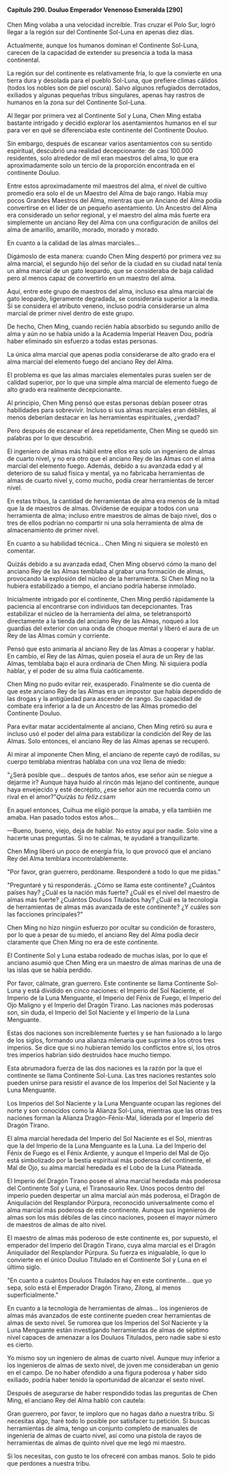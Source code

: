 
#### Capítulo 290. Douluo Emperador Venenoso Esmeralda [290]


Chen Ming volaba a una velocidad increíble. Tras cruzar el Polo Sur, logró llegar a la región sur del Continente Sol-Luna en apenas diez días.

Actualmente, aunque los humanos dominan el Continente Sol-Luna, carecen de la capacidad de extender su presencia a toda la masa continental.

La región sur del continente es relativamente fría, lo que la convierte en una tierra dura y desolada para el pueblo Sol-Luna, que prefiere climas cálidos (todos los nobles son de piel oscura). Salvo algunos refugiados derrotados, exiliados y algunas pequeñas tribus singulares, apenas hay rastros de humanos en la zona sur del Continente Sol-Luna.

Al llegar por primera vez al Continente Sol y Luna, Chen Ming estaba bastante intrigado y decidió explorar los asentamientos humanos en el sur para ver en qué se diferenciaba este continente del Continente Douluo.

Sin embargo, después de escanear varios asentamientos con su sentido espiritual, descubrió una realidad decepcionante: de casi 100.000 residentes, solo alrededor de mil eran maestros del alma, lo que era aproximadamente solo un tercio de la proporción encontrada en el continente Douluo.

Entre estos aproximadamente mil maestros del alma, el nivel de cultivo promedio era solo el de un Maestro del Alma de bajo rango. Había muy pocos Grandes Maestros del Alma, mientras que un Anciano del Alma podía convertirse en el líder de un pequeño asentamiento. Un Ancestro del Alma era considerado un señor regional, y el maestro del alma más fuerte era simplemente un anciano Rey del Alma con una configuración de anillos del alma de amarillo, amarillo, morado, morado y morado.

En cuanto a la calidad de las almas marciales...

Digámoslo de esta manera: cuando Chen Ming despertó por primera vez su alma marcial, el segundo hijo del señor de la ciudad en su ciudad natal tenía un alma marcial de un gato leopardo, que se consideraba de baja calidad pero al menos capaz de convertirlo en un maestro del alma.

Aquí, entre este grupo de maestros del alma, incluso esa alma marcial de gato leopardo, ligeramente degradada, se consideraría superior a la media. Si se considera el atributo veneno, incluso podría considerarse un alma marcial de primer nivel dentro de este grupo.

De hecho, Chen Ming, cuando recién había absorbido su segundo anillo de alma y aún no se había unido a la Academia Imperial Heaven Dou, podría haber eliminado sin esfuerzo a todas estas personas.

La única alma marcial que apenas podía considerarse de alto grado era el alma marcial del elemento fuego del anciano Rey del Alma.

El problema es que las almas marciales elementales puras suelen ser de calidad superior, por lo que una simple alma marcial de elemento fuego de alto grado era realmente decepcionante.

Al principio, Chen Ming pensó que estas personas debían poseer otras habilidades para sobrevivir. Incluso si sus almas marciales eran débiles, al menos deberían destacar en las herramientas espirituales, ¿verdad?

Pero después de escanear el área repetidamente, Chen Ming se quedó sin palabras por lo que descubrió.

El ingeniero de almas más hábil entre ellos era solo un ingeniero de almas de cuarto nivel, y no era otro que el anciano Rey de las Almas con el alma marcial del elemento fuego. Además, debido a su avanzada edad y al deterioro de su salud física y mental, ya no fabricaba herramientas de almas de cuarto nivel y, como mucho, podía crear herramientas de tercer nivel.

En estas tribus, la cantidad de herramientas de alma era menos de la mitad que la de maestros de almas. Olvídense de equipar a todos con una herramienta de alma; incluso entre maestros de almas de bajo nivel, dos o tres de ellos podrían no compartir ni una sola herramienta de alma de almacenamiento de primer nivel.

En cuanto a su habilidad técnica... Chen Ming ni siquiera se molestó en comentar.

Quizás debido a su avanzada edad, Chen Ming observó cómo la mano del anciano Rey de las Almas temblaba al grabar una formación de almas, provocando la explosión del núcleo de la herramienta. Si Chen Ming no la hubiera estabilizado a tiempo, el anciano podría haberse inmolado.

Inicialmente intrigado por el continente, Chen Ming perdió rápidamente la paciencia al encontrarse con individuos tan decepcionantes. Tras estabilizar el núcleo de la herramienta del alma, se teletransportó directamente a la tienda del anciano Rey de las Almas, noqueó a los guardias del exterior con una onda de choque mental y liberó el aura de un Rey de las Almas común y corriente.

Pensó que esto animaría al anciano Rey de las Almas a cooperar y hablar. En cambio, el Rey de las Almas, quien poseía el aura de un Rey de las Almas, temblaba bajo el aura ordinaria de Chen Ming. Ni siquiera podía hablar, y el poder de su alma fluía caóticamente.

Chen Ming no pudo evitar reír, exasperado. Finalmente se dio cuenta de que este anciano Rey de las Almas era un impostor que había dependido de las drogas y la antigüedad para ascender de rango. Su capacidad de combate era inferior a la de un Ancestro de las Almas promedio del Continente Douluo.

Para evitar matar accidentalmente al anciano, Chen Ming retiró su aura e incluso usó el poder del alma para estabilizar la condición del Rey de las Almas. Solo entonces, el anciano Rey de las Almas apenas se recuperó.

Al mirar al imponente Chen Ming, el anciano de repente cayó de rodillas, su cuerpo temblaba mientras hablaba con una voz llena de miedo:

"¿Será posible que... después de tantos años, ese señor aún se niegue a dejarme ir? Aunque haya huido al rincón más lejano del continente, aunque haya envejecido y esté decrépito, ¿ese señor aún me recuerda como un rival en el amor?"𝘘𝘶𝘪𝘻á𝘴 𝘵𝘶 𝘧𝘦𝘭𝘪𝘻.𝘤𝘴𝘢𝘮

En aquel entonces, Cuihua me eligió porque la amaba, y ella también me amaba. Han pasado todos estos años...

—Bueno, bueno, viejo, deja de hablar. No estoy aquí por nadie. Solo vine a hacerte unas preguntas. Si no te calmas, te ayudaré a tranquilizarte.

Chen Ming liberó un poco de energía fría, lo que provocó que el anciano Rey del Alma temblara incontrolablemente.

"Por favor, gran guerrero, perdóname. Responderé a todo lo que me pidas."

"Preguntaré y tú responderás. ¿Cómo se llama este continente? ¿Cuántos países hay? ¿Cuál es la nación más fuerte? ¿Cuál es el nivel del maestro de almas más fuerte? ¿Cuántos Douluos Titulados hay? ¿Cuál es la tecnología de herramientas de almas más avanzada de este continente? ¿Y cuáles son las facciones principales?"

Chen Ming no hizo ningún esfuerzo por ocultar su condición de forastero, por lo que a pesar de su miedo, el anciano Rey del Alma podía decir claramente que Chen Ming no era de este continente.

El Continente Sol y Luna estaba rodeado de muchas islas, por lo que el anciano asumió que Chen Ming era un maestro de almas marinas de una de las islas que se había perdido.

Por favor, cálmate, gran guerrero. Este continente se llama Continente Sol-Luna y está dividido en cinco naciones: el Imperio del Sol Naciente, el Imperio de la Luna Menguante, el Imperio del Fénix de Fuego, el Imperio del Ojo Maligno y el Imperio del Dragón Tirano. Las naciones más poderosas son, sin duda, el Imperio del Sol Naciente y el Imperio de la Luna Menguante.

Estas dos naciones son increíblemente fuertes y se han fusionado a lo largo de los siglos, formando una alianza milenaria que suprime a los otros tres imperios. Se dice que si no hubieran temido los conflictos entre sí, los otros tres imperios habrían sido destruidos hace mucho tiempo.

Esta abrumadora fuerza de las dos naciones es la razón por la que el continente se llama Continente Sol-Luna. Las tres naciones restantes solo pueden unirse para resistir el avance de los Imperios del Sol Naciente y la Luna Menguante.

Los Imperios del Sol Naciente y la Luna Menguante ocupan las regiones del norte y son conocidos como la Alianza Sol-Luna, mientras que las otras tres naciones forman la Alianza Dragón-Fénix-Mal, liderada por el Imperio del Dragón Tirano.

El alma marcial heredada del Imperio del Sol Naciente es el Sol, mientras que la del Imperio de la Luna Menguante es la Luna. La del Imperio del Fénix de Fuego es el Fénix Ardiente, y aunque el Imperio del Mal de Ojo está simbolizado por la bestia espiritual más poderosa del continente, el Mal de Ojo, su alma marcial heredada es el Lobo de la Luna Plateada.

El Imperio del Dragón Tirano posee el alma marcial heredada más poderosa del Continente Sol y Luna, el Tiranosaurio Rex. Unos pocos dentro del imperio pueden despertar un alma marcial aún más poderosa, el Dragón de Aniquilación del Resplandor Púrpura, reconocido universalmente como el alma marcial más poderosa de este continente. Aunque sus ingenieros de almas son los más débiles de las cinco naciones, poseen el mayor número de maestros de almas de alto nivel.

El maestro de almas más poderoso de este continente es, por supuesto, el emperador del Imperio del Dragón Tirano, cuya alma marcial es el Dragón Aniquilador del Resplandor Púrpura. Su fuerza es inigualable, lo que lo convierte en el único Douluo Titulado en el Continente Sol y Luna en el último siglo.

"En cuanto a cuántos Douluos Titulados hay en este continente... que yo sepa, solo está el Emperador Dragón Tirano, Zilong, al menos superficialmente."

En cuanto a la tecnología de herramientas de almas... los ingenieros de almas más avanzados de este continente pueden crear herramientas de almas de sexto nivel. Se rumorea que los Imperios del Sol Naciente y la Luna Menguante están investigando herramientas de almas de séptimo nivel capaces de amenazar a los Douluos Titulados, pero nadie sabe si esto es cierto.

Yo mismo soy un ingeniero de almas de cuarto nivel. Aunque muy inferior a los ingenieros de almas de sexto nivel, de joven me consideraban un genio en el campo. De no haber ofendido a una figura poderosa y haber sido exiliado, podría haber tenido la oportunidad de alcanzar el sexto nivel.

Después de asegurarse de haber respondido todas las preguntas de Chen Ming, el anciano Rey del Alma habló con cautela:

Gran guerrero, por favor, te imploro que no hagas daño a nuestra tribu. Si necesitas algo, haré todo lo posible por satisfacer tu petición. Si buscas herramientas de alma, tengo un conjunto completo de manuales de ingeniería de almas de cuarto nivel, así como una pistola de rayos de herramientas de almas de quinto nivel que me legó mi maestro.

Si los necesitas, con gusto te los ofreceré con ambas manos. Solo te pido que perdones a nuestra tribu.